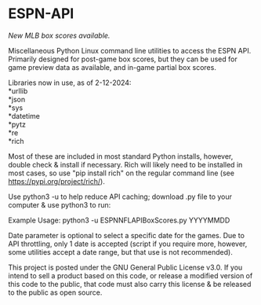 # ESPN-API
*New MLB box scores available.*

Miscellaneous Python Linux command line utilities to access the ESPN API. Primarily designed for post-game box scores, but they can be used for game preview data as available, and in-game partial box scores.

Libraries now in use, as of 2-12-2024:  
*urllib  
*json  
*sys  
*datetime  
*pytz  
*re  
*rich  

Most of these are included in most standard Python installs, however, double check & install if necessary. Rich will likely need to be installed in most cases, so use "pip install rich" on the regular command line (see https://pypi.org/project/rich/).

Use python3 -u to help reduce API caching; download .py file to your computer & use python3 to run:

Example Usage: python3 -u ESPNNFLAPIBoxScores.py YYYYMMDD

Date parameter is optional to select a specific date for the games. Due to API throttling, only 1 date is accepted (script if you require more, however, some utilities accept a date range, but that use is not recommended).

This project is posted under the GNU General Public License v3.0. If you intend to sell a product based on this code, or release a modified version of this code to the public, that code must also carry this license & be released to the public as open source.
